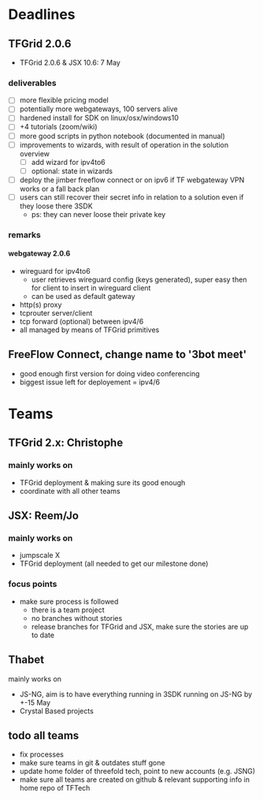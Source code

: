 
# Deadlines

## TFGrid 2.0.6

- TFGrid 2.0.6 & JSX 10.6: 7 May

### deliverables

- [ ] more flexible pricing model
- [ ] potentially more webgateways, 100 servers alive
- [ ] hardened install for SDK on linux/osx/windows10
- [ ] +4 tutorials (zoom/wiki)
- [ ] more good scripts in python notebook (documented in manual)
- [ ] improvements to wizards, with result of operation in the solution overview
    - [ ] add wizard for ipv4to6
    - [ ] optional: state in wizards
- [ ] deploy the jimber freeflow connect or on ipv6 if TF webgateway VPN works or a fall back plan
- [ ] users can still recover their secret info in relation to a solution even if they loose there 3SDK 
    - ps: they can never loose their private key

### remarks

#### webgateway 2.0.6

- wireguard for ipv4to6
    - user retrieves wireguard config (keys generated), super easy then for client to insert in wireguard client
    - can be used as default gateway
- http(s) proxy
- tcprouter server/client
- tcp forward (optional) between ipv4/6
- all managed by means of TFGrid primitives

## FreeFlow Connect, change name to '3bot meet'

- good enough first version for doing video conferencing
- biggest issue left for deployement = ipv4/6


# Teams 

## TFGrid 2.x: Christophe

### mainly works on

- TFGrid deployment & making sure its good enough
- coordinate with all other teams

## JSX: Reem/Jo

### mainly works on

- jumpscale X
- TFGrid deployment (all needed to get our milestone done)

### focus points

- make sure process is followed
    - there is a team project
    - no branches without stories
    - release branches for TFGrid and JSX, make sure the stories are up to date

## Thabet

mainly works on
- JS-NG, aim is to have everything running in 3SDK running on JS-NG by +-15 May
- Crystal Based projects

## todo all teams

- fix processes
- make sure teams in git & outdates stuff gone
- update home folder of threefold tech, point to new accounts (e.g. JSNG)
- make sure all teams are created on github & relevant supporting info in home repo of TFTech

